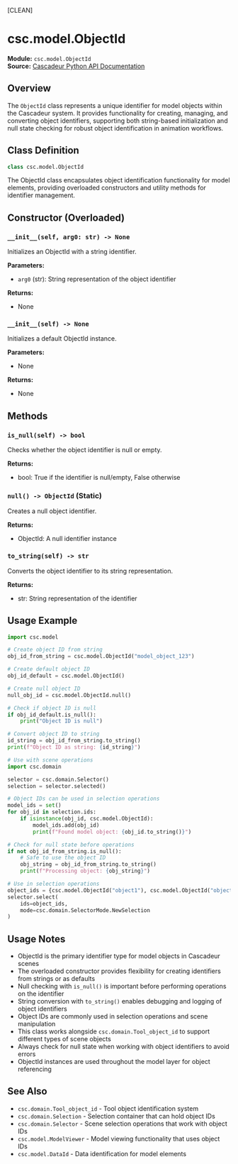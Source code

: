 [CLEAN]

# csc.model.ObjectId

**Module:** `csc.model.ObjectId`  
**Source:** [Cascadeur Python API Documentation](https://cascadeur.com/python-api/_generate/csc.model.ObjectId.html)

## Overview

The `ObjectId` class represents a unique identifier for model objects within the Cascadeur system. It provides functionality for creating, managing, and converting object identifiers, supporting both string-based initialization and null state checking for robust object identification in animation workflows.

## Class Definition

```python
class csc.model.ObjectId
```

The ObjectId class encapsulates object identification functionality for model elements, providing overloaded constructors and utility methods for identifier management.

## Constructor (Overloaded)

### `__init__(self, arg0: str) -> None`

Initializes an ObjectId with a string identifier.

**Parameters:**
- `arg0` (str): String representation of the object identifier

**Returns:**
- None

### `__init__(self) -> None`

Initializes a default ObjectId instance.

**Parameters:**
- None

**Returns:**
- None

## Methods

### `is_null(self) -> bool`

Checks whether the object identifier is null or empty.

**Returns:**
- bool: True if the identifier is null/empty, False otherwise

### `null() -> ObjectId` (Static)

Creates a null object identifier.

**Returns:**
- ObjectId: A null identifier instance

### `to_string(self) -> str`

Converts the object identifier to its string representation.

**Returns:**
- str: String representation of the identifier

## Usage Example

```python
import csc.model

# Create object ID from string
obj_id_from_string = csc.model.ObjectId("model_object_123")

# Create default object ID
obj_id_default = csc.model.ObjectId()

# Create null object ID
null_obj_id = csc.model.ObjectId.null()

# Check if object ID is null
if obj_id_default.is_null():
    print("Object ID is null")

# Convert object ID to string
id_string = obj_id_from_string.to_string()
print(f"Object ID as string: {id_string}")

# Use with scene operations
import csc.domain

selector = csc.domain.Selector()
selection = selector.selected()

# Object IDs can be used in selection operations
model_ids = set()
for obj_id in selection.ids:
    if isinstance(obj_id, csc.model.ObjectId):
        model_ids.add(obj_id)
        print(f"Found model object: {obj_id.to_string()}")

# Check for null state before operations
if not obj_id_from_string.is_null():
    # Safe to use the object ID
    obj_string = obj_id_from_string.to_string()
    print(f"Processing object: {obj_string}")

# Use in selection operations
object_ids = {csc.model.ObjectId("object1"), csc.model.ObjectId("object2")}
selector.select(
    ids=object_ids,
    mode=csc.domain.SelectorMode.NewSelection
)
```

## Usage Notes

- ObjectId is the primary identifier type for model objects in Cascadeur scenes
- The overloaded constructor provides flexibility for creating identifiers from strings or as defaults
- Null checking with `is_null()` is important before performing operations on the identifier
- String conversion with `to_string()` enables debugging and logging of object identifiers
- Object IDs are commonly used in selection operations and scene manipulation
- This class works alongside `csc.domain.Tool_object_id` to support different types of scene objects
- Always check for null state when working with object identifiers to avoid errors
- ObjectId instances are used throughout the model layer for object referencing

## See Also

- `csc.domain.Tool_object_id` - Tool object identification system
- `csc.domain.Selection` - Selection container that can hold object IDs
- `csc.domain.Selector` - Scene selection operations that work with object IDs
- `csc.model.ModelViewer` - Model viewing functionality that uses object IDs
- `csc.model.DataId` - Data identification for model elements